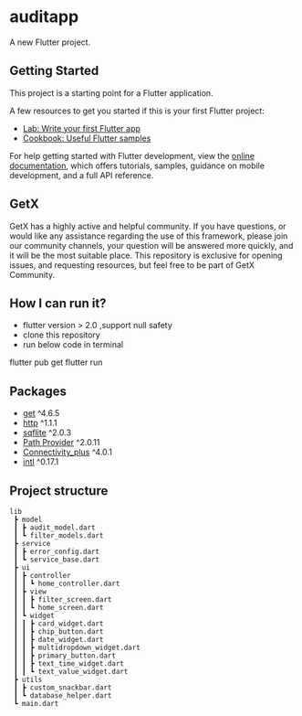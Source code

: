 # auditapp

A new Flutter project.

## Getting Started

This project is a starting point for a Flutter application.

A few resources to get you started if this is your first Flutter project:

- [Lab: Write your first Flutter app](https://docs.flutter.dev/get-started/codelab)
- [Cookbook: Useful Flutter samples](https://docs.flutter.dev/cookbook)

For help getting started with Flutter development, view the
[online documentation](https://docs.flutter.dev/), which offers tutorials,
samples, guidance on mobile development, and a full API reference.

## GetX

GetX has a highly active and helpful community. If you have questions, or 
would like any assistance regarding the use of this framework, please join our 
community channels, your question will be answered more quickly, and it will be 
the most suitable place. This repository is exclusive for opening issues, and 
requesting resources, but feel free to be part of GetX Community.

## How I can run it?

- flutter version > 2.0 ,support null safety
- clone this repository
- run below code in terminal

flutter pub get
flutter run

## Packages

- [get](https://pub.dev/packages/get) ^4.6.5
- [http](https://pub.dev/packages/http) ^1.1.1
- [sqflite](https://pub.dev/packages/sqflite) ^2.0.3
- [Path Provider](https://pub.dev/packages/path_provider) ^2.0.11
- [Connectivity_plus](https://pub.dev/packages/connectivity_plus) ^4.0.1
- [intl](https://pub.dev/packages/intl) ^0.17.1


## Project structure

````
lib
 ┣ model
 ┃ ┣ audit_model.dart
 ┃ ┗ filter_models.dart
 ┣ service
 ┃ ┣ error_config.dart
 ┃ ┗ service_base.dart
 ┣ ui
 ┃ ┣ controller
 ┃ ┃ ┗ home_controller.dart
 ┃ ┣ view
 ┃ ┃ ┣ filter_screen.dart
 ┃ ┃ ┗ home_screen.dart
 ┃ ┗ widget
 ┃ ┃ ┣ card_widget.dart
 ┃ ┃ ┣ chip_button.dart
 ┃ ┃ ┣ date_widget.dart
 ┃ ┃ ┣ multidropdown_widget.dart
 ┃ ┃ ┣ primary_button.dart
 ┃ ┃ ┣ text_time_widget.dart
 ┃ ┃ ┗ text_value_widget.dart
 ┣ utils
 ┃ ┣ custom_snackbar.dart
 ┃ ┗ database_helper.dart
 ┗ main.dart